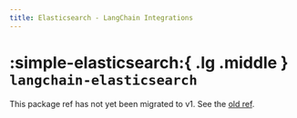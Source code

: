 ```yaml
---
title: Elasticsearch - LangChain Integrations
---
```


# :simple-elasticsearch:{ .lg .middle } `langchain-elasticsearch`

This package ref has not yet been migrated to v1. See the [old ref](https://python.langchain.com/api_reference/elasticsearch/index.html).
